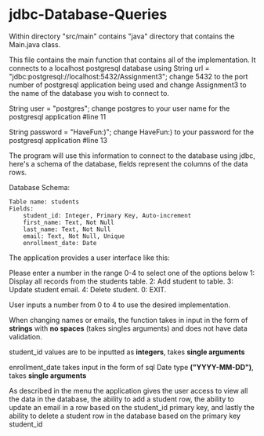 # jdbc-Database-Queries

Within directory "src/main" contains "java" directory that contains the Main.java class. 

This file contains the main function that contains all of the implementation. It connects to a localhost postgresql database using String url = "jdbc:postgresql://localhost:5432/Assignment3"; change 5432 to the port number of postgresql application being used and change Assignment3 to the name of the database you wish to connect to.

String user = "postgres"; change postgres to your user name for the postgresql application #line 11

String password = "HaveFun:)"; change HaveFun:) to your password for the postgresql application #line 13

The program will use this information to connect to the database using jdbc, here's a schema of the database, fields represent the columns of the data rows.

Database Schema:

    Table name: students
    Fields:
        student_id: Integer, Primary Key, Auto-increment
        first_name: Text, Not Null
        last_name: Text, Not Null
        email: Text, Not Null, Unique
        enrollment_date: Date

The application provides a user interface like this:

Please enter a number in the range 0-4 to select one of the options below
1: Display all records from the students table.
2: Add student to table.
3: Update student email.
4: Delete student.
0: EXIT.

User inputs a number from 0 to 4 to use the desired implementation.

When changing names or emails, the function takes in input in the form of **strings** with **no spaces** (takes singles arguments) and does not have data validation.

student_id values are to be inputted as **integers**, takes **single arguments**

enrollment_date takes input in the form of sql Date type **("YYYY-MM-DD")**, takes **single arguments**

As described in the menu the application gives the user access to view all the data in the database, the ability to add a student row, the ability to update an email in a row based on the student_id primary key, and lastly the ability to delete a student row in the database based on the primary key student_id


